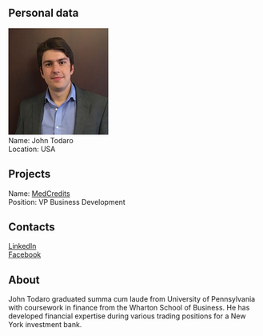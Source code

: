 ## Personal data
![john todaro photo](photo/john_todaro.png)  
Name:   John Todaro  
Location: USA 
## Projects 
Name: [MedCredits](../projects/medcredits.md)  
Position: VP Business Development   
## Contacts
[LinkedIn](https://www.linkedin.com/in/john-todaro-2b99369a/)      
[Facebook](https://www.facebook.com/john.todaro.7)  
## About
John Todaro graduated summa cum laude from University of Pennsylvania with coursework in finance from the Wharton School of Business. He has developed financial expertise during various trading positions for a New York investment bank.
